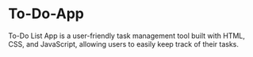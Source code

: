 # To-Do-App
To-Do List App is a user-friendly task management tool built with HTML, CSS, and JavaScript, allowing users to easily keep track of their tasks.
